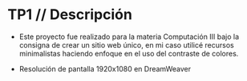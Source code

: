 # TP1 // Descripción

- Este proyecto fue realizado para la materia Computación III bajo la consigna de crear un sitio web único, en mi caso utilicé recursos minimalistas haciendo enfoque en el uso del contraste de colores. 

- Resolución de pantalla 1920x1080 en DreamWeaver
